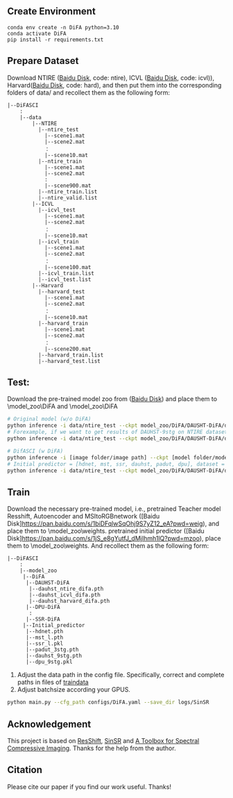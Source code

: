 ## Create Environment
```
conda env create -n DiFA python=3.10
conda activate DiFA
pip install -r requirements.txt
```

## Prepare Dataset
Download NTIRE ([Baidu Disk](https://pan.baidu.com/s/1tjM5PKznKaNkwbbfekneYw?pwd=ntir), code: ntire), ICVL ([Baidu Disk](https://pan.baidu.com/s/12Tangm7beo_to8OcQKtbvg?pwd=icvl), code: icvl)), Harvard([Baidu Disk](https://pan.baidu.com/s/1ui2SsR3EFMVTFBUrDvD3Zg?pwd=hard), code: hard), and then put them into the corresponding folders of data/ and recollect them as the following form:
```
|--DiFASCI
    :
    |--data
        |--NTIRE
          |--ntire_test
            |--scene1.mat
            |--scene2.mat
            ：  
            |--scene10.mat
          |--ntire_train
            |--scene1.mat
            |--scene2.mat
            :
            |--scene900.mat
          |--ntire_train.list
          |--ntire_valid.list
        |--ICVL
          |--icvl_test 
            |--scene1.mat
            |--scene2.mat
            ：  
            |--scene10.mat
          |--icvl_train 
            |--scene1.mat
            |--scene2.mat
            ：  
            |--scene100.mat
          |--icvl_train.list
          |--icvl_test.list
        |--Harvard
          |--harvard_test 
            |--scene1.mat
            |--scene2.mat
            ：  
            |--scene10.mat
          |--harvard_train 
            |--scene1.mat
            |--scene2.mat
            ：  
            |--scene200.mat
          |--harvard_train.list
          |--harvard_test.list
```

## Test:
Download the pre-trained model zoo from ([Baidu Disk](https://pan.baidu.com/s/1jS_e8gYutfJ_dMjIhmh1lQ?pwd=mzoo)) and place them to \model_zoo\DiFA and \model_zoo\DiFA

```sh
# Original model (w/o DiFA)
python inference -i data/ntire_test --ckpt model_zoo/DiFA/DAUSHT-DiFA/dauhst_ntire_difa.pth --pretrained_model dauhst --dataset ntire --gpu cuda:0
# Forexample, if we want to get results of DAUHST-9stg on NTIRE dataset, we can run below command
python inference -i data/ntire_test --ckpt model_zoo/DiFA/DAUSHT-DiFA/dauhst_ntire_difa.pth --pretrained_model dauhst --dataset ntire --gpu cuda:0

# DifASCI (w DiFA)
python inference -i [image folder/image path] --ckpt [model folder/model path] --pretraine_model [initial predictor] --dataset [dataset] --gpu [gpu_id] # Inference
# Initial predictor = [hdnet, mst, ssr, dauhst, padut, dpu], dataset = [ntire, icvl，harvard].if we want to get results of DAUHST-DiFA on NTIRE dataset, we can run below command
python inference -i data/ntire_test --ckpt model_zoo/DiFA/DAUSHT-DiFA/dauhst_ntire_difa.pth --pretrained_model dauhst --dataset ntire --gpu cuda:0
```

## Train
Download the necessary pre-trained model, i.e., pretrained Teacher model Resshift, Autoencoder and MSItoRGBnetwork ([Baidu Disk]https://pan.baidu.com/s/1biDFqlwSqOhj9S7yZ12_eA?pwd=weig), and place them to \model_zoo\weights. pretrained initial predictor ([Baidu Disk]https://pan.baidu.com/s/1jS_e8gYutfJ_dMjIhmh1lQ?pwd=mzoo), place them to \model_zoo\weights. And recollect them as the following form:
```
|--DiFASCI
    :
    |--model_zoo
     |--DiFA
      |--DAUHST-DiFA
       |--dauhst_ntire_difa.pth
       |--dauhst_icvl_difa.pth
       |--dauhst_harvard_difa.pth
      |--DPU-DiFA
       :
      |--SSR-DiFA
     |--Initial_predictor
      |--hdnet.pth
      |--mst_l.pth
      |--ssr_l.pkl
      |--padut_3stg.pth
      |--dauhst_9stg.pth
      |--dpu_9stg.pkl
```

1. Adjust the data path in the config file. Specifically, correct and complete paths in files of [traindata](./traindata/)
2. Adjust batchsize according your GPUS.

```sh
python main.py --cfg_path configs/DiFA.yaml --save_dir logs/SinSR
```

## Acknowledgement

This project is based on [ResShift](https://github.com/zsyOAOA/ResShift), [SinSR](https://github.com/wyf0912/SinSR) and [A Toolbox for Spectral Compressive Imaging](https://github.com/caiyuanhao1998/MST). Thanks for the help from the author.

## Citation
Please cite our paper if you find our work useful. Thanks! 
